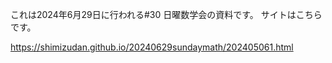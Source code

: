 これは2024年6月29日に行われる#30 日曜数学会の資料です。
サイトはこちらです。

https://shimizudan.github.io/20240629sundaymath/202405061.html
